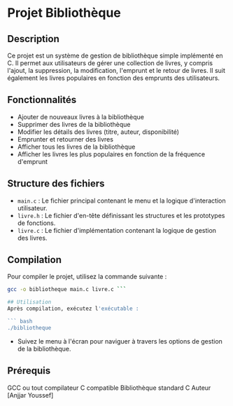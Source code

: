 # Projet Bibliothèque

## Description

Ce projet est un système de gestion de bibliothèque simple implémenté en C. Il permet aux utilisateurs de gérer une collection de livres, y compris l'ajout, la suppression, la modification, l'emprunt et le retour de livres. Il suit également les livres populaires en fonction des emprunts des utilisateurs.

## Fonctionnalités

- Ajouter de nouveaux livres à la bibliothèque
- Supprimer des livres de la bibliothèque
- Modifier les détails des livres (titre, auteur, disponibilité)
- Emprunter et retourner des livres
- Afficher tous les livres de la bibliothèque
- Afficher les livres les plus populaires en fonction de la fréquence d'emprunt

## Structure des fichiers

- `main.c` : Le fichier principal contenant le menu et la logique d'interaction utilisateur.
- `livre.h` : Le fichier d'en-tête définissant les structures et les prototypes de fonctions.
- `livre.c` : Le fichier d'implémentation contenant la logique de gestion des livres.

## Compilation

Pour compiler le projet, utilisez la commande suivante :

```bash
gcc -o bibliotheque main.c livre.c ```

## Utilisation
Après compilation, exécutez l'exécutable :

``` bash
./bibliotheque
```

- Suivez le menu à l'écran pour naviguer à travers les options de gestion de la bibliothèque.

## Prérequis
GCC ou tout compilateur C compatible
Bibliothèque standard C
Auteur
[Anjjar Youssef]
